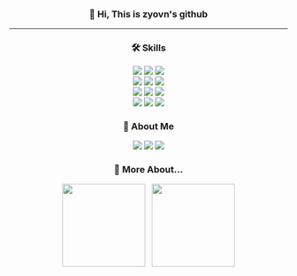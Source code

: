 <h3 align="center"> 👋 Hi, This is zyovn's github  </h3>
<hr>
<h3 align="center"> 🛠️ Skills </h3>
<p align="center">
  <img src="https://img.shields.io/badge/Python-white?style=flat&logo=Python&logoColor=#3776AB" /></a> 
  <img src="https://img.shields.io/badge/jupyter-2C2C32.svg?style=flat&logo=jupyter&logoColor=F37726"/></a> 
  <img src="https://img.shields.io/badge/Google Colab-F9AB00?style=flat&logo=Google Colab&logoColor=white" /></a> 
  <br>
  <img src="https://img.shields.io/badge/Java-007396?style=flat&logo=OpenJDK&logoColor=white" /></a> 
  <img src="https://img.shields.io/badge/Spring-6DB33F?style=flat&logo=Spring&logoColor=white" /></a> 
  <img src="https://img.shields.io/badge/SpringBoot-6DB33F?style=flat&logo=Springboot&logoColor=white" /></a> 
  <br>
  <img src="https://img.shields.io/badge/MySQL-4479A1?style=flat&logo=MySQL&logoColor=white" /></a> 
  <img src="https://img.shields.io/badge/SQLite-07405E?style=flat&logo=sqlite&logoColor=white" /></a>
  <img src="https://img.shields.io/badge/ORACLE-F80000?style=flat&logo=oracle&logoColor=white" /></a>
  <br>
  <img src="https://img.shields.io/badge/AWS-232F3E?style=flat&logo=amazonwebservices&logoColor=white" /></a>
  <img src="https://img.shields.io/badge/Docker-2496ED?style=flat&logo=Docker&logoColor=white"/></a>
  <img src="https://img.shields.io/badge/Github Actions-2088FF?style=flat&logo=githubactions&logoColor=white" /></a>
</p>

<h3 align="center"> 🌊 About Me </h3>
<p align="center">
  <a href="https://velog.io/@nibgnoej"><img src="https://img.shields.io/badge/Velog-11B48A?style=flat&logo=Vimeo&logoColor=white&link=https://velog.io/@nibgnoej"/></a> 
  <a href="https://zyovn.notion.site/Joo-Jeong-bin-90644f9147814e4384b001de064c7db4?pvs=4"><img src="https://img.shields.io/badge/Notion-000000?style=flat&logo=Notion&logoColor=white"/></a>
  <a href="mailto:jjbin0201@gmail.com"><img src="https://img.shields.io/badge/Mail-d14836?style=flat&logo=Gmail&logoColor=white&link=mailto:jjbin0201@gmail.com"/></a>
</p>

<h3 align="center"> 🌱 More About... </h3>
<p align="center">
  <img height="150em" src="https://github-readme-stats-git-masterrstaa-rickstaa.vercel.app/api?username=zyovn&show_icons=true&include_all_commits=true&theme=dark">
  &nbsp;
  <img height="150em" src="http://mazassumnida.wtf/api/generate_badge?boj=zyovn">
</p>
